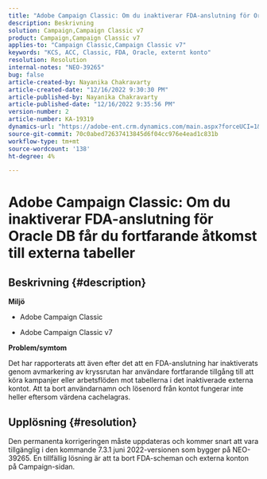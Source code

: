 ```yaml
---
title: "Adobe Campaign Classic: Om du inaktiverar FDA-anslutning för Oracle DB får du fortfarande åtkomst till externa tabeller"
description: Beskrivning
solution: Campaign,Campaign Classic v7
product: Campaign,Campaign Classic v7
applies-to: "Campaign Classic,Campaign Classic v7"
keywords: "KCS, ACC, Classic, FDA, Oracle, externt konto"
resolution: Resolution
internal-notes: "NEO-39265"
bug: false
article-created-by: Nayanika Chakravarty
article-created-date: "12/16/2022 9:30:30 PM"
article-published-by: Nayanika Chakravarty
article-published-date: "12/16/2022 9:35:56 PM"
version-number: 2
article-number: KA-19319
dynamics-url: "https://adobe-ent.crm.dynamics.com/main.aspx?forceUCI=1&pagetype=entityrecord&etn=knowledgearticle&id=1119dbd7-887d-ed11-81ac-6045bd006079"
source-git-commit: 70c0abed72637413845d6f04cc976e4ead1c831b
workflow-type: tm+mt
source-wordcount: '138'
ht-degree: 4%

---
```


# Adobe Campaign Classic: Om du inaktiverar FDA-anslutning för Oracle DB får du fortfarande åtkomst till externa tabeller

## Beskrivning {#description}


<b>Miljö</b>

- Adobe Campaign Classic

- Adobe Campaign Classic v7

<b>Problem/symtom</b>

Det har rapporterats att även efter det att en FDA-anslutning har inaktiverats genom avmarkering av kryssrutan har användare fortfarande tillgång till att köra kampanjer eller arbetsflöden mot tabellerna i det inaktiverade externa kontot. Att ta bort användarnamn och lösenord från kontot fungerar inte heller eftersom värdena cachelagras.






## Upplösning {#resolution}


Den permanenta korrigeringen måste uppdateras och kommer snart att vara tillgänglig i den kommande 7.3.1 juni 2022-versionen som bygger på NEO-39265. En tillfällig lösning är att ta bort FDA-scheman och externa konton på Campaign-sidan.
